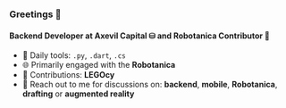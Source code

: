 ### Greetings 🌟

#### Backend Developer at Axevil Capital ⛁ and Robotanica Contributor 🌱

- 🔧 Daily tools: `.py`, `.dart`, `.cs`
- 🌐 Primarily engaged with the **Robotanica**
- 🧱 Contributions: **LEGOcy**
- 📩 Reach out to me for discussions on: **backend**, **mobile**, **Robotanica**, **drafting** or **augmented reality**
